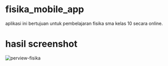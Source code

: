 
# fisika_mobile_app

aplikasi ini bertujuan untuk pembelajaran fisika sma kelas 10 secara online.

# hasil screenshot


![perview-fisika](https://github.com/Maulidis/fisika-mobile/assets/82792003/4c59ca1a-9308-4e7c-baca-ef827903dd43)
